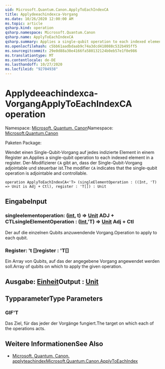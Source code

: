 ```yaml
---
uid: Microsoft.Quantum.Canon.ApplyToEachIndexCA
title: Applydeeachindexca-Vorgang
ms.date: 10/26/2020 12:00:00 AM
ms.topic: article
qsharp.kind: operation
qsharp.namespace: Microsoft.Quantum.Canon
qsharp.name: ApplyToEachIndexCA
qsharp.summary: Applies a single-qubit operation to each indexed element in a register. The modifier `CA` indicates that the single-qubit operation is adjointable and controllable.
ms.openlocfilehash: c5bb61aadbdaab9c74a3dcd418088c532b495ff5
ms.sourcegitcommit: 29e0d88a30e4166fa580132124b0eb57e1f0e986
ms.translationtype: MT
ms.contentlocale: de-DE
ms.lasthandoff: 10/27/2020
ms.locfileid: "92704938"
---
```

# <a name="applytoeachindexca-operation"></a><span data-ttu-id="d35e6-102">Applydeeachindexca-Vorgang</span><span class="sxs-lookup"><span data-stu-id="d35e6-102">ApplyToEachIndexCA operation</span></span>

<span data-ttu-id="d35e6-103">Namespace: [Microsoft. Quantum. Canon](xref:Microsoft.Quantum.Canon)</span><span class="sxs-lookup"><span data-stu-id="d35e6-103">Namespace: [Microsoft.Quantum.Canon](xref:Microsoft.Quantum.Canon)</span></span>

<span data-ttu-id="d35e6-104">Paketen [](https://nuget.org/packages/)</span><span class="sxs-lookup"><span data-stu-id="d35e6-104">Package: [](https://nuget.org/packages/)</span></span>


<span data-ttu-id="d35e6-105">Wendet einen Single-Qubit-Vorgang auf jedes indizierte Element in einem Register an.</span><span class="sxs-lookup"><span data-stu-id="d35e6-105">Applies a single-qubit operation to each indexed element in a register.</span></span>
<span data-ttu-id="d35e6-106">Der-Modifizierer `CA` gibt an, dass der Single-Qubit-Vorgang adjointable und steuerbar ist.</span><span class="sxs-lookup"><span data-stu-id="d35e6-106">The modifier `CA` indicates that the single-qubit operation is adjointable and controllable.</span></span>

```qsharp
operation ApplyToEachIndexCA<'T> (singleElementOperation : ((Int, 'T) => Unit is Adj + Ctl), register : 'T[]) : Unit
```


## <a name="input"></a><span data-ttu-id="d35e6-107">Eingabe</span><span class="sxs-lookup"><span data-stu-id="d35e6-107">Input</span></span>

### <a name="singleelementoperation--intt--unit-adj--ctl"></a><span data-ttu-id="d35e6-108">singleelementoperation: ([int](xref:microsoft.quantum.lang-ref.int), t) => [Unit](xref:microsoft.quantum.lang-ref.unit) ADJ + CTL</span><span class="sxs-lookup"><span data-stu-id="d35e6-108">singleElementOperation : ([Int](xref:microsoft.quantum.lang-ref.int),'T) => [Unit](xref:microsoft.quantum.lang-ref.unit) Adj + Ctl</span></span>

<span data-ttu-id="d35e6-109">Der auf die einzelnen Qubits anzuwendende Vorgang.</span><span class="sxs-lookup"><span data-stu-id="d35e6-109">Operation to apply to each qubit.</span></span>


### <a name="register--t"></a><span data-ttu-id="d35e6-110">Register: 't []</span><span class="sxs-lookup"><span data-stu-id="d35e6-110">register : 'T[]</span></span>

<span data-ttu-id="d35e6-111">Ein Array von Qubits, auf das der angegebene Vorgang angewendet werden soll.</span><span class="sxs-lookup"><span data-stu-id="d35e6-111">Array of qubits on which to apply the given operation.</span></span>



## <a name="output--unit"></a><span data-ttu-id="d35e6-112">Ausgabe: [Einheit](xref:microsoft.quantum.lang-ref.unit)</span><span class="sxs-lookup"><span data-stu-id="d35e6-112">Output : [Unit](xref:microsoft.quantum.lang-ref.unit)</span></span>



## <a name="type-parameters"></a><span data-ttu-id="d35e6-113">Typparameter</span><span class="sxs-lookup"><span data-stu-id="d35e6-113">Type Parameters</span></span>

### <a name="t"></a><span data-ttu-id="d35e6-114">GIF</span><span class="sxs-lookup"><span data-stu-id="d35e6-114">'T</span></span>

<span data-ttu-id="d35e6-115">Das Ziel, für das jeder der Vorgänge fungiert.</span><span class="sxs-lookup"><span data-stu-id="d35e6-115">The target on which each of the operations acts.</span></span>

## <a name="see-also"></a><span data-ttu-id="d35e6-116">Weitere Informationen</span><span class="sxs-lookup"><span data-stu-id="d35e6-116">See Also</span></span>

- [<span data-ttu-id="d35e6-117">Microsoft. Quantum. Canon. applyteachindex</span><span class="sxs-lookup"><span data-stu-id="d35e6-117">Microsoft.Quantum.Canon.ApplyToEachIndex</span></span>](xref:Microsoft.Quantum.Canon.ApplyToEachIndex)